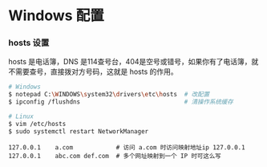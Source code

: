 # Windows 配置


### hosts 设置

hosts 是电话簿，DNS 是114查号台，404是空号或错号，如果你有了电话簿，就不需要查号，直接拨对方号码，这就是 hosts 的作用。

```bash
# Windows
$ notepad C:\WINDOWS\system32\drivers\etc\hosts  # 改配置
$ ipconfig /flushdns                             # 清操作系统缓存

# Linux
$ vim /etc/hosts
$ sudo systemctl restart NetworkManager
```

```text
127.0.0.1    a.com            # 访问 a.com 时访问映射地址ip 127.0.0.1
127.0.0.1    abc.com def.com  # 多个网址映射到一个 IP 时可这么写
```


